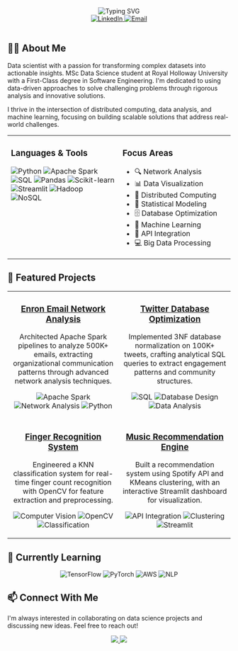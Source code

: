<div align="center">
  <img src="https://readme-typing-svg.demolab.com?font=Fira+Code&size=30&duration=3000&pause=1000&color=2E97CB&center=true&vCenter=true&width=435&lines=Marouane+Omansour;Data+Scientist;Problem+Solver" alt="Typing SVG" />
</div>

<div align="center">
  <a href="https://www.linkedin.com/in/marouane-omansour">
    <img src="https://img.shields.io/badge/LinkedIn-0077B5?style=for-the-badge&logo=linkedin&logoColor=white" alt="LinkedIn" />
  </a>
  <a href="mailto:marwanomansour04@gmail.com">
    <img src="https://img.shields.io/badge/Email-D14836?style=for-the-badge&logo=gmail&logoColor=white" alt="Email" />
  </a>
</div>

<br />

## 👨‍💻 About Me

Data scientist with a passion for transforming complex datasets into actionable insights. MSc Data Science student at Royal Holloway University with a First-Class degree in Software Engineering. I'm dedicated to using data-driven approaches to solve challenging problems through rigorous analysis and innovative solutions.

I thrive in the intersection of distributed computing, data analysis, and machine learning, focusing on building scalable solutions that address real-world challenges.

<table>
  <tr>
    <td valign="top" width="50%">
      <h3>Languages & Tools</h3>
      <img src="https://img.shields.io/badge/Python-3776AB?style=for-the-badge&logo=python&logoColor=white" alt="Python" />
      <img src="https://img.shields.io/badge/Apache_Spark-E25A1C?style=for-the-badge&logo=apache-spark&logoColor=white" alt="Apache Spark" />
      <img src="https://img.shields.io/badge/SQL-4479A1?style=for-the-badge&logo=postgresql&logoColor=white" alt="SQL" />
      <img src="https://img.shields.io/badge/pandas-150458?style=for-the-badge&logo=pandas&logoColor=white" alt="Pandas" />
      <img src="https://img.shields.io/badge/scikit--learn-F7931E?style=for-the-badge&logo=scikit-learn&logoColor=white" alt="Scikit-learn" />
      <img src="https://img.shields.io/badge/Streamlit-FF4B4B?style=for-the-badge&logo=streamlit&logoColor=white" alt="Streamlit" />
      <img src="https://img.shields.io/badge/Hadoop-66CCFF?style=for-the-badge&logo=apache-hadoop&logoColor=black" alt="Hadoop" />
      <img src="https://img.shields.io/badge/NoSQL-4DB33D?style=for-the-badge&logo=mongodb&logoColor=white" alt="NoSQL" />
    </td>
    <td valign="top" width="50%">
      <h3>Focus Areas</h3>
      <ul>
        <li>🔍 Network Analysis</li>
        <li>📊 Data Visualization</li>
        <li>🔄 Distributed Computing</li>
        <li>🧮 Statistical Modeling</li>
        <li>🗄️ Database Optimization</li>
        <li>🤖 Machine Learning</li>
        <li>🔌 API Integration</li>
        <li>💻 Big Data Processing</li>
      </ul>
    </td>
  </tr>
</table>

## 📘 Featured Projects

<table>
  <tr>
    <td align="center" width="50%">
      <h3><a href="https://github.com/AppaYiipYiip/Enron-Email-Network-Analysis">Enron Email Network Analysis</a></h3>
      <p>Architected Apache Spark pipelines to analyze 500K+ emails, extracting organizational communication patterns through advanced network analysis techniques.</p>
      <p>
        <img src="https://img.shields.io/badge/Apache%20Spark-orange" alt="Apache Spark"/>
        <img src="https://img.shields.io/badge/Network%20Analysis-blue" alt="Network Analysis"/>
        <img src="https://img.shields.io/badge/Python-yellow" alt="Python"/>
      </p>
    </td>
    <td align="center" width="50%">
      <h3><a href="https://github.com/AppaYiipYiip/Twitter-SQL-Analysis">Twitter Database Optimization</a></h3>
      <p>Implemented 3NF database normalization on 100K+ tweets, crafting analytical SQL queries to extract engagement patterns and community structures.</p>
      <p>
        <img src="https://img.shields.io/badge/SQL-blue" alt="SQL"/>
        <img src="https://img.shields.io/badge/Database%20Design-green" alt="Database Design"/>
        <img src="https://img.shields.io/badge/Data%20Analysis-red" alt="Data Analysis"/>
      </p>
    </td>
  </tr>
  <tr>
    <td align="center">
      <h3><a href="https://github.com/AppaYiipYiip/Finger-Recognition">Finger Recognition System</a></h3>
      <p>Engineered a KNN classification system for real-time finger count recognition with OpenCV for feature extraction and preprocessing.</p>
      <p>
        <img src="https://img.shields.io/badge/Computer%20Vision-purple" alt="Computer Vision"/>
        <img src="https://img.shields.io/badge/OpenCV-red" alt="OpenCV"/>
        <img src="https://img.shields.io/badge/Classification-blue" alt="Classification"/>
      </p>
    </td>
    <td align="center">
      <h3><a href="https://github.com/AppaYiipYiip/Music-Recommender">Music Recommendation Engine</a></h3>
      <p>Built a recommendation system using Spotify API and KMeans clustering, with an interactive Streamlit dashboard for visualization.</p>
      <p>
        <img src="https://img.shields.io/badge/API%20Integration-blue" alt="API Integration"/>
        <img src="https://img.shields.io/badge/Clustering-orange" alt="Clustering"/>
        <img src="https://img.shields.io/badge/Streamlit-red" alt="Streamlit"/>
      </p>
    </td>
  </tr>
</table>

## 🌱 Currently Learning

<div align="center">
  <img src="https://img.shields.io/badge/TensorFlow-FF6F00?style=for-the-badge&logo=tensorflow&logoColor=white" alt="TensorFlow" />
  <img src="https://img.shields.io/badge/PyTorch-EE4C2C?style=for-the-badge&logo=pytorch&logoColor=white" alt="PyTorch" />
  <img src="https://img.shields.io/badge/AWS-232F3E?style=for-the-badge&logo=amazon-aws&logoColor=white" alt="AWS" />
  <img src="https://img.shields.io/badge/NLP-8A2BE2?style=for-the-badge&logo=natural-language-processing&logoColor=white" alt="NLP" />
</div>

## 📫 Connect With Me

I'm always interested in collaborating on data science projects and discussing new ideas. Feel free to reach out!

<div align="center">
  <a href="https://www.linkedin.com/in/marouane-omansour">
    <img src="https://img.shields.io/badge/LinkedIn-Connect-blue?style=flat-square&logo=linkedin" />
  </a>
  <a href="mailto:marwanomansour04@gmail.com">
    <img src="https://img.shields.io/badge/Email-Contact-red?style=flat-square&logo=gmail" />
  </a>
</div>
